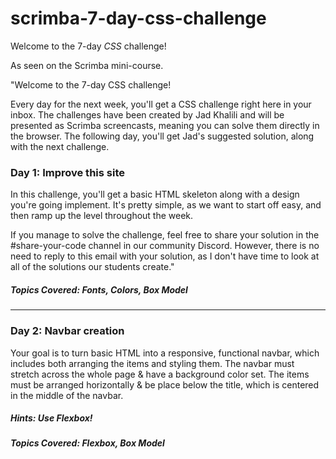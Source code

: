 # scrimba-7-day-css-challenge
Welcome to the 7-day _CSS_ challenge! 

As seen on the Scrimba mini-course.

"Welcome to the 7-day CSS challenge!

Every day for the next week, you'll get a CSS challenge right here in your inbox. The challenges have been created by Jad Khalili and will be presented as Scrimba screencasts, meaning you can solve them directly in the browser. The following day, you'll get Jad's suggested solution, along with the next challenge.

### Day 1: Improve this site

In this challenge, you'll get a basic HTML skeleton along with a design you're going implement. It's pretty simple, as we want to start off easy, and then ramp up the level throughout the week.

If you manage to solve the challenge, feel free to share your solution in the #share-your-code channel in our community Discord. However, there is no need to reply to this email with your solution, as I don't have time to look at all of the solutions our students create."

##### Topics Covered: Fonts, Colors, Box Model

---

### Day 2: Navbar creation

Your goal is to turn basic HTML into a responsive, functional navbar, which includes both arranging the items and styling them. The navbar must stretch across the whole page & have a background color set. The items must be arranged horizontally & be place below the title, which is centered in the middle of the navbar.

##### Hints: Use Flexbox!

##### Topics Covered: Flexbox, Box Model